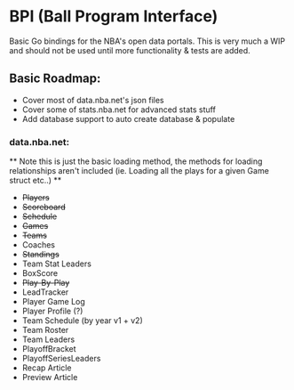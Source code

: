 # BPI (Ball Program Interface)

Basic Go bindings for the NBA's open data portals. This is very much a WIP and
should not be used until more functionality & tests are added. 

## Basic Roadmap:
- Cover most of data.nba.net's json files
- Cover some of stats.nba.net for advanced stats stuff
- Add database support to auto create database & populate

### data.nba.net:
** Note this is just the basic loading method, the methods for loading relationships
aren't included (ie. Loading all the plays for a given Game struct etc..) **
- ~~Players~~
- ~~Scoreboard~~
- ~~Schedule~~
- ~~Games~~
- ~~Teams~~
- Coaches
- ~~Standings~~
- Team Stat Leaders
- BoxScore 
- ~~Play-By-Play~~
- LeadTracker
- Player Game Log
- Player Profile (?)
- Team Schedule (by year v1 + v2)
- Team Roster
- Team Leaders
- PlayoffBracket
- PlayoffSeriesLeaders
- Recap Article
- Preview Article

